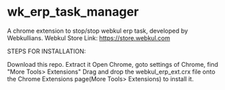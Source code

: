 # wk_erp_task_manager
A chrome extension to stop/stop webkul erp task, developed by Webkullians. Webkul Store Link: https://store.webkul.com

STEPS FOR INSTALLATION:

Download this repo.
Extract it
Open Chrome, goto settings of Chrome, find "More Tools> Extensions"
Drag and drop the webkul_erp_ext.crx file onto the Chrome Extensions page(More Tools> Extensions) to install it.
